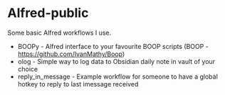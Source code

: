 # Alfred-public

Some basic Alfred workflows I use.
- BOOPy - Alfred interface to your favourite BOOP scripts (BOOP - https://github.com/IvanMathy/Boop)
- olog - Simple way to log data to Obsidian daily note in vault of your choice
- reply_in_message - Example workflow for someone to have a global hotkey to reply to last imessage received
